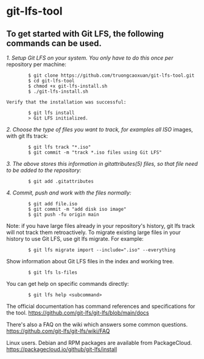 # git-lfs-tool

## To get started with Git LFS, the following commands can be used.

*1. Setup Git LFS on your system. You only have to do this once per*
    repository per machine:
```
        $ git clone https://github.com/truongcaoxuan/git-lfs-tool.git
        $ cd git-lfs-tool
        $ chmod +x git-lfs-install.sh
        $ ./git-lfs-install.sh
 ```   
    Verify that the installation was successful:
```
        $ git lfs install
        > Git LFS initialized.
```
*2. Choose the type of files you want to track, for examples all ISO*
    images, with git lfs track:
```
        $ git lfs track "*.iso"
        $ git commit -m "track *.iso files using Git LFS"
```
*3. The above stores this information in gitattributes(5) files, so
    that file need to be added to the repository:*
```
        $ git add .gitattributes
```
*4. Commit, push and work with the files normally:*
```
        $ git add file.iso
        $ git commit -m "add disk iso image"
        $ git push -fu origin main
```

Note: if you have large files already in your repository's history, git lfs track will not track them retroactively. 
To migrate existing large files in your history to use Git LFS, use git lfs migrate. 
For example:
```
        $ git lfs migrate import --include=".iso" --everything
```
Show information about Git LFS files in the index and working tree.
```
        $ git lfs ls-files
```
You can get help on specific commands directly:
```
        $ git lfs help <subcommand>
```
The official documentation has command references and specifications for the tool. 
https://github.com/git-lfs/git-lfs/blob/main/docs

There's also a FAQ on the wiki which answers some common questions.
https://github.com/git-lfs/git-lfs/wiki/FAQ

Linux users. Debian and RPM packages are available from PackageCloud.
https://packagecloud.io/github/git-lfs/install
